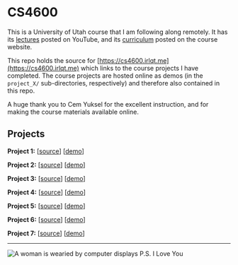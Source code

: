 # CS4600
This is a University of Utah course that I am following along remotely.
It has its [lectures](https://www.youtube.com/playlist?list=PLplnkTzzqsZTfYh4UbhLGpI5kGd5oW_Hh) posted on YouTube, and its [curriculum](https://graphics.cs.utah.edu/courses/cs4600/fall2023/) posted on the course website.

This repo holds the source for [https://cs4600.irlqt.me](https://cs4600.irlqt.me) which links to the course projects I have completed.
The course projects are hosted online as demos (in the `project_X/` sub-directories, respectively) and therefore also contained in this repo.

A huge thank you to Cem Yuksel for the excellent instruction, and for making the course materials available online.

## Projects
**Project 1:** [[source](https://github.com/xvrqt/cs4600/tree/master/project_1)] [[demo](https://cs4600.irlqt.me/project_1/)]

**Project 2:** [[source](https://github.com/xvrqt/cs4600/tree/master/project_2)] [[demo](https://cs4600.irlqt.me/project_2/)]

**Project 3:** [[source](https://github.com/xvrqt/cs4600/tree/master/project_3)] [[demo](https://cs4600.irlqt.me/project_3/)]

**Project 4:** [[source](https://github.com/xvrqt/cs4600/tree/master/project_4)] [[demo](https://cs4600.irlqt.me/project_4/)]

**Project 5:** [[source](https://github.com/xvrqt/cs4600/tree/master/project_5)] [[demo](https://cs4600.irlqt.me/project_5/)]

**Project 6:** [[source](https://github.com/xvrqt/cs4600/tree/master/project_6)] [[demo](https://cs4600.irlqt.me/project_6/)]

**Project 7:** [[source](https://github.com/xvrqt/cs4600/tree/master/project_7)] [[demo](https://cs4600.irlqt.me/project_7/)]

-----

![A woman is wearied by computer displays](https://cs4600.irlqt.me/saint.jpg "Patron Saint of this Repository")
P.S. I Love You
